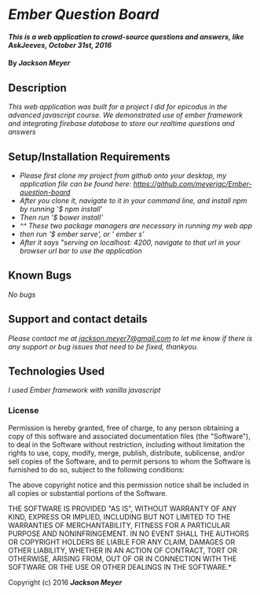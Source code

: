 
# _Ember Question Board_

#### _This is a web application to crowd-source questions and answers, like AskJeeves, October 31st, 2016_

#### By _**Jackson Meyer**_

## Description

_This web application was built for a project I did for epicodus in the advanced javascript course. We demonstrated use of ember framework and integrating firebase database to store our realtime questions and answers_

## Setup/Installation Requirements

* _Please first clone my project from github onto your desktop, my application file can be found here: https://github.com/meyerjac/Ember-question-board_
* _After you clone it, navigate to it in your command line, and install npm by running '$ npm install'_
* _Then run '$ bower install'_
* _^^ These two package managers are necessary in running my web app_
* _then run '$ ember serve', or ' ember s'_
* _After it says "serving on localhost: 4200, navigate to that url in your browser url bar to use the application_
## Known Bugs
_No bugs_
## Support and contact details

_Please contact me at jackson.meyer7@gmail.com to let me know if there is any support or bug issues that need to be fixed, thankyou._

## Technologies Used

_I used Ember framework with vanilla javascript_

### License

Permission is hereby granted, free of charge, to any person obtaining a copy of this software and associated documentation files (the "Software"), to deal in the Software without restriction, including without limitation the rights to use, copy, modify, merge, publish, distribute, sublicense, and/or sell copies of the Software, and to permit persons to whom the Software is furnished to do so, subject to the following conditions:

The above copyright notice and this permission notice shall be included in all copies or substantial portions of the Software.

THE SOFTWARE IS PROVIDED "AS IS", WITHOUT WARRANTY OF ANY KIND, EXPRESS OR IMPLIED, INCLUDING BUT NOT LIMITED TO THE WARRANTIES OF MERCHANTABILITY, FITNESS FOR A PARTICULAR PURPOSE AND NONINFRINGEMENT. IN NO EVENT SHALL THE AUTHORS OR COPYRIGHT HOLDERS BE LIABLE FOR ANY CLAIM, DAMAGES OR OTHER LIABILITY, WHETHER IN AN ACTION OF CONTRACT, TORT OR OTHERWISE, ARISING FROM, OUT OF OR IN CONNECTION WITH THE SOFTWARE OR THE USE OR OTHER DEALINGS IN THE SOFTWARE.*

Copyright (c) 2016 **_Jackson Meyer_**
